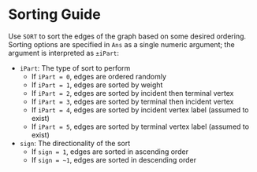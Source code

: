 # Sorting Guide

Use `SORT` to sort the edges of the graph based on some desired ordering. Sorting options are specified in `Ans` as a single numeric argument; the argument is interpreted as `±iPart`:

* `iPart`: The type of sort to perform
  * If `iPart = 0`, edges are ordered randomly
  * If `iPart = 1`, edges are sorted by weight
  * If `iPart = 2`, edges are sorted by incident then terminal vertex
  * If `iPart = 3`, edges are sorted by terminal then incident vertex
  * If `iPart = 4`, edges are sorted by incident vertex label (assumed to exist)
  * If `iPart = 5`, edges are sorted by terminal vertex label (assumed to exist)
* `sign`: The directionality of the sort
  * If `sign = 1`, edges are sorted in ascending order
  * If `sign = ~1`, edges are sorted in descending order
